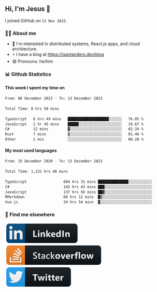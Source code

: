 ## Hi, I'm Jesus 👋

I joined GitHub on `13 Nov 2015`.

<!-- Talking about you -->

### 👨‍💻 About me

- 👦 I'm interested in distributed systems, React.js apps, and cloud architecture.
- ⚡️ I have a blog at <https://jsantanders.dev/blog>
- 😄 Pronouns: he/him

### 📊 Github Statistics

#### This week I spent my time on

<!--START_SECTION:weekly-->

```txt
From: 06 December 2023 - To: 13 December 2023

Total Time: 8 hrs 58 mins

TypeScript   6 hrs 49 mins   ███████████████████░░░░░░   76.05 %
JavaScript   1 hr 45 mins    █████░░░░░░░░░░░░░░░░░░░░   19.67 %
C#           12 mins         ▓░░░░░░░░░░░░░░░░░░░░░░░░   02.34 %
Rust         7 mins          ▒░░░░░░░░░░░░░░░░░░░░░░░░   01.46 %
Other        1 min           ░░░░░░░░░░░░░░░░░░░░░░░░░   00.28 %
```

<!--END_SECTION:weekly-->

#### My most used languages

<!--START_SECTION:alltime-->

```txt
From: 15 December 2020 - To: 13 December 2023

Total Time: 1,231 hrs 46 mins

TypeScript                 684 hrs 31 mins ██████████████░░░░░░░░░░░   55.57 %
C#                         145 hrs 43 mins ███░░░░░░░░░░░░░░░░░░░░░░   11.83 %
JavaScript                 137 hrs 56 mins ██▓░░░░░░░░░░░░░░░░░░░░░░   11.20 %
RMarkdown                  68 hrs 12 mins  █▒░░░░░░░░░░░░░░░░░░░░░░░   05.54 %
Vue.js                     34 hrs 54 mins  ▓░░░░░░░░░░░░░░░░░░░░░░░░   02.83 %
```

<!--END_SECTION:alltime-->

### 📢 Find me elsewhere

<p>
  <a target="_blank" href="https://linkedin.com/in/jsantanders">
    <img src="https://github.com/jsantanders/jsantanders/blob/master/img/linkedin.svg" alt="LinkedIn" style="vertical-align:top; margin:4px">
  </a>
  
  <a target="_blank" href="https://stackoverflow.com/users/7318331/jesus-santander">
    <img src="https://github.com/jsantanders/jsantanders/blob/master/img/stackoverflow.svg" alt="StackOverflow" style="vertical-align:top; margin:4px">
  </a>
  
  <a target="_blank" href="http://twitter.com/jsantanders">
    <img src="https://github.com/jsantanders/jsantanders/blob/master/img/twitter.svg" alt="Twitter" style="vertical-align:top; margin:4px">
  </a>
</p>
